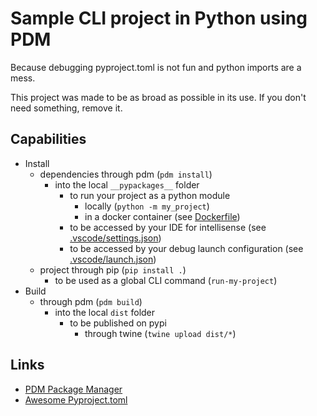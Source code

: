 # Sample CLI project in Python using PDM

Because debugging pyproject.toml is not fun and python imports are a mess.

This project was made to be as broad as possible in its use. If you don't need something, remove it.

## Capabilities
- Install
    - dependencies through pdm (`pdm install`)
        - into the local `__pypackages__` folder
            - to run your project as a python module
                - locally (`python -m my_project`)
                - in a docker container (see [Dockerfile](./Dockerfile))
            - to be accessed by your IDE for intellisense (see [.vscode/settings.json](./.vscode/settings.json))
            - to be accessed by your debug launch configuration (see [.vscode/launch.json](./.vscode/launch.json))
    - project through pip (`pip install .`)
        - to be used as a global CLI command (`run-my-project`)
- Build
    - through pdm (`pdm build`)
        - into the local `dist` folder
            - to be published on pypi
                - through twine (`twine upload dist/*`)

## Links
- [PDM Package Manager](https://pdm.fming.dev/)
- [Awesome Pyproject.toml](https://github.com/carlosperate/awesome-pyproject)

